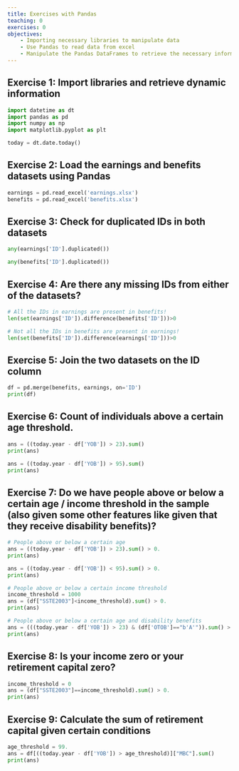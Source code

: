 ```yaml
---
title: Exercises with Pandas
teaching: 0
exercises: 0
objectives:
    - Importing necessary libraries to manipulate data
    - Use Pandas to read data from excel
    - Manipulate the Pandas DataFrames to retrieve the necessary information
---
```


## Exercise 1: Import libraries and retrieve dynamic information

```python
import datetime as dt
import pandas as pd
import numpy as np
import matplotlib.pyplot as plt
```

```python
today = dt.date.today()
```

## Exercise 2: Load the earnings and benefits datasets using Pandas

```python
earnings = pd.read_excel('earnings.xlsx')
benefits = pd.read_excel('benefits.xlsx')
```

## Exercise 3: Check for duplicated IDs in both datasets

```python
any(earnings['ID'].duplicated())
```

```python
any(benefits['ID'].duplicated())
```

## Exercise 4: Are there any missing IDs from either of the datasets?

```python
# All the IDs in earnings are present in benefits!
len(set(earnings['ID']).difference(benefits['ID']))>0
```

```python
# Not all the IDs in benefits are present in earnings!
len(set(benefits['ID']).difference(earnings['ID']))>0
```

## Exercise 5: Join the two datasets on the ID column

```python
df = pd.merge(benefits, earnings, on='ID')
print(df)
```

## Exercise 6: Count of individuals above a certain age threshold.

```python
ans = ((today.year - df['YOB']) > 23).sum()
print(ans)
```

```python
ans = ((today.year - df['YOB']) > 95).sum()
print(ans)
```

## Exercise 7: Do we have people above or below a certain age / income threshold in the sample (also given some other features like given that they receive disability benefits)?

```python
# People above or below a certain age
ans = ((today.year - df['YOB']) > 23).sum() > 0.
print(ans)
```

```python
ans = ((today.year - df['YOB']) < 95).sum() > 0.
print(ans)
```

```python
# People above or below a certain income threshold
income_threshold = 1000
ans = (df["SSTE2003"]<income_threshold).sum() > 0.
print(ans)
```

```python
# People above or below a certain age and disability benefits
ans = (((today.year - df['YOB']) > 23) & (df['OTOB']=="b'A'")).sum() > 0.
print(ans)
```

## Exercise 8: Is your income zero or your retirement capital zero?

```python
income_threshold = 0
ans = (df["SSTE2003"]==income_threshold).sum() > 0.
print(ans)
```

## Exercise 9: Calculate the sum of retirement capital given certain conditions


```python
age_threshold = 99.
ans = df[((today.year - df['YOB']) > age_threshold)]["MBC"].sum()
print(ans)
```